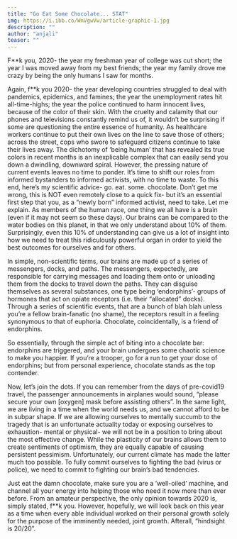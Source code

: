 ```yaml
---
title: "Go Eat Some Chocolate... STAT"
img: https://i.ibb.co/WnVgwVw/article-graphic-1.jpg
description: ""
author: "anjali"
teaser: ""
---
```

F**k you, 2020- the year my freshman year of college was cut short; the year I was moved away from my best friends; the year my family drove me crazy by being the only humans I saw for months.

Again, f**k you 2020- the year developing countries struggled to deal with pandemics, epidemics, and famines; the year the unemployment rates hit all-time-highs; the year the police continued to harm innocent lives, because of the color of their skin.
With the cruelty and calamity that our phones and televisions constantly remind us of, it wouldn’t be surprising if some are questioning the entire essence of humanity. As healthcare workers continue to put their own lives on the line to save those of others; across the street, cops who swore to safeguard citizens continue to take their lives away. The dichotomy of ‘being human’ that has revealed its true colors in recent months is an inexplicable complex that can easily send you down a dwindling, downward spiral. However, the pressing nature of current events leaves no time to ponder. It’s time to shift our roles from informed bystanders to informed activists, with no time to waste.
To this end, here’s my scientific advice- go. eat. some. chocolate. Don’t get me wrong, this is NOT even remotely close to a quick fix- but it’s an essential first step that you, as a “newly born” informed activist, need to take. Let me explain.
As members of the human race, one thing we all have is a brain (even if it may not seem so these days). Our brains can be compared to the water bodies on this planet, in that we only understand about 10% of them. Surprisingly, even this 10% of understanding can give us a lot of insight into how we need to treat this ridiculously powerful organ in order to yield the best outcomes for ourselves and for others.

In simple, non-scientific terms, our brains are made up of a series of messengers, docks, and paths. The messengers, expectedly, are responsible for carrying messages and loading them onto or unloading them from the docks to travel down the paths. They can disguise themselves as several substances, one type being ‘endorphins’- groups of hormones that act on opiate receptors (i.e. their “allocated” docks). Through a series of scientific events, that are a bunch of blah blah unless you’re a fellow brain-fanatic (no shame), the receptors result in a feeling synonymous to that of euphoria. Chocolate, coincidentally, is a friend of endorphins.

So essentially, through the simple act of biting into a chocolate bar: endorphins are triggered, and your brain undergoes some chaotic science to make you happier. If you’re a trooper, go for a run to get your dose of endorphins; but from personal experience, chocolate stands as the top contender.

Now, let’s join the dots. If you can remember from the days of pre-covid19 travel, the passenger announcements in airplanes would sound, “please secure your own [oxygen] mask before assisting others”. In the same light, we are living in a time when the world needs us, and we cannot afford to be in subpar shape. If we are allowing ourselves to mentally succumb to the tragedy that is an unfortunate actuality today or exposing ourselves to exhaustion- mental or physical- we will not be in a position to bring about the most effective change. While the plasticity of our brains allows them to create sentiments of optimism, they are equally capable of causing persistent pessimism. Unfortunately, our current climate has made the latter much too possible. To fully commit ourselves to fighting the bad (virus or police), we need to commit to fighting our brain’s bad tendencies.

Just eat the damn chocolate, make sure you are a ‘well-oiled’ machine, and channel all your energy into helping those who need it now more than ever before.
From an amateur perspective, the only opinion towards 2020 is, simply stated, f**k you.
However, hopefully, we will look back on this year as a time when every able individual worked on their personal growth solely for the purpose of the imminently needed, joint growth. Afterall, “hindsight is 20/20”.
